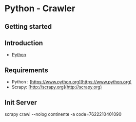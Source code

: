 Python - Crawler
================


Getting started
---------------


Introduction
------------

- [Python](https://www.python.org)


Requirements
------------

- Python :  [https://www.python.org](https://www.python.org)
- Scrapy:  [http://scrapy.org](http://scrapy.org)


Init Server
------------

scrapy crawl --nolog continente -a code=7622210401090